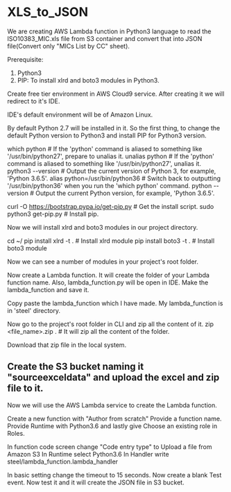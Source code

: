 # XLS_to_JSON

We are creating AWS Lambda function in Python3 language to read the ISO10383_MIC.xls file from S3 container and convert that into JSON file(Convert only "MICs List by CC" sheet).

Prerequisite:
1) Python3
2) PIP: To install xlrd and boto3 modules in Python3.

Create free tier environment in AWS Cloud9 service.
After creating it we will redirect to it's IDE.

IDE's default environment will be of Amazon Linux.

By default Python 2.7 will be installed in it. So the first thing, to change the default Python version to Python3 and install PIP for Python3 version.

which python                          # If the 'python' command is aliased to something like '/usr/bin/python27', prepare to unalias it.
unalias python                        # If the 'python' command is aliased to something like '/usr/bin/python27', unalias it.
python3 --version                     # Output the current version of Python 3, for example, 'Python 3.6.5'.
alias python=/usr/bin/python36        # Switch back to outputting '/usr/bin/python36' when you run the 'which python' command.
python --version                      # Output the current Python version, for example, 'Python 3.6.5'.

curl -O https://bootstrap.pypa.io/get-pip.py     # Get the install script.
sudo python3 get-pip.py                          # Install pip.

Now we will install xlrd and boto3 modules in our project directory.

cd ~/<project directory>
pip install xlrd -t .		  # Install xlrd module
pip install boto3 -t .		# Install boto3 module

Now we can see a number of modules in your project's root folder.

Now create a Lambda function. It will create the folder of your Lambda function name. Also, lambda_function.py will be open in IDE.
Make the lambda_function and save it.

Copy paste the lambda_function which I have made. My lambda_function is in 'steel' directory.

Now go to the project's root folder in CLI and zip all the content of it.
zip <file_name>.zip .        # It will zip all the content of the folder.

Download that zip file in the local system.

Create the S3 bucket naming it "sourceexceldata" and upload the excel and zip file to it.
------------------------------------------------------------------------

Now we will use the AWS Lambda service to create the Lambda function.

Create a new function with "Author from scratch"
Provide a function name. Provide Runtime with Python3.6 and lastly give Choose an existing role in Roles.

In function code screen change "Code entry type" to Upload a file from Amazon S3
In Runtime select Python3.6
In Handler write steel/lambda_function.lambda_handler

In basic setting change the timeout to 15 seconds.
Now create a blank Test event.
Now test it and it will create the JSON file in S3 bucket.
